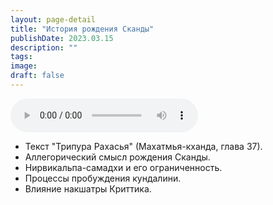 ```yaml
---
layout: page-detail
title: "История рождения Сканды"
publishDate: 2023.03.15
description: ""
tags:
image:
draft: false
---
```


<audio title="2023.03.15 - История рождения Сканды.mp3" src="https://filer-api.advayta.org/v1.0/public/files/74335" controls=""></audio>

* Текст "Трипура Рахасья" (Махатмья-кханда, глава 37).
* Аллегорический смысл рождения Сканды.
* Нирвикальпа-самадхи и его ограниченность.
* Процессы пробуждения кундалини.
* Влияние накшатры Криттика.

  

